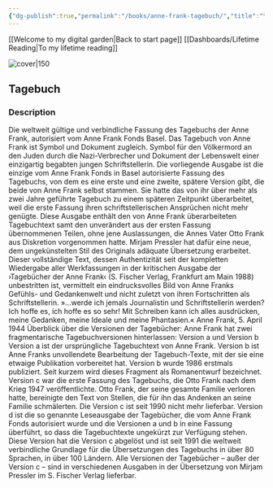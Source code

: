 ```yaml
---
{"dg-publish":true,"permalink":"/books/anne-frank-tagebuch/","title":"\"Tagebuch\"","tags":["non-fiction","classic","autobiography"]}
---
```


[[Welcome to my digital garden\|Back to start page]]
[[Dashboards/Lifetime Reading\|To my lifetime reading]]

![cover|150](http://books.google.com/books/content?id=yM5qAgAAQBAJ&printsec=frontcover&img=1&zoom=1&edge=curl&source=gbs_api)

## Tagebuch

### Description

Die weltweit gültige und verbindliche Fassung des Tagebuchs der Anne Frank, autorisiert vom Anne Frank Fonds Basel. Das Tagebuch von Anne Frank ist Symbol und Dokument zugleich. Symbol für den Völkermord an den Juden durch die Nazi-Verbrecher und Dokument der Lebenswelt einer einzigartig begabten jungen Schriftstellerin. Die vorliegende Ausgabe ist die einzige vom Anne Frank Fonds in Basel autorisierte Fassung des Tagebuchs, von dem es eine erste und eine zweite, spätere Version gibt, die beide von Anne Frank selbst stammen. Sie hatte das von ihr über mehr als zwei Jahre geführte Tagebuch zu einem späteren Zeitpunkt überarbeitet, weil die erste Fassung ihren schriftstellerischen Ansprüchen nicht mehr genügte. Diese Ausgabe enthält den von Anne Frank überarbeiteten Tagebuchtext samt den unverändert aus der ersten Fassung übernommenen Teilen, ohne jene Auslassungen, die Annes Vater Otto Frank aus Diskretion vorgenommen hatte. Mirjam Pressler hat dafür eine neue, dem ungekünstelten Stil des Originals adäquate Übersetzung erarbeitet. Dieser vollständige Text, dessen Authentizität seit der kompletten Wiedergabe aller Werkfassungen in der kritischen Ausgabe der ›Tagebücher der Anne Frank‹ (S. Fischer Verlag, Frankfurt am Main 1988) unbestritten ist, vermittelt ein eindrucksvolles Bild von Anne Franks Gefühls- und Gedankenwelt und nicht zuletzt von ihren Fortschritten als Schriftstellerin. »...werde ich jemals Journalistin und Schriftstellerin werden? Ich hoffe es, ich hoffe es so sehr! Mit Schreiben kann ich alles ausdrücken, meine Gedanken, meine Ideale und meine Phantasien.« Anne Frank, 5. April 1944 Überblick über die Versionen der Tagebücher: Anne Frank hat zwei fragmentarische Tagebuchversionen hinterlassen: Version a und Version b Version a ist der ursprüngliche Tagebuchtext von Anne Frank. Version b ist Anne Franks unvollendete Bearbeitung der Tagebuch-Texte, mit der sie eine etwaige Publikation vorbereitet hat. Version b wurde 1986 erstmals publiziert. Seit kurzem wird dieses Fragment als Romanentwurf bezeichnet. Version c war die erste Fassung des Tagebuchs, die Otto Frank nach dem Krieg 1947 veröffentlichte. Otto Frank, der seine gesamte Familie verloren hatte, bereinigte den Text von Stellen, die für ihn das Andenken an seine Familie schmälerten. Die Version c ist seit 1990 nicht mehr lieferbar. Version d ist die so genannte Leseausgabe der Tagebücher, die vom Anne Frank Fonds autorisiert wurde und die Versionen a und b in eine Fassung überführt, so dass die Tagebuchtexte ungekürzt zur Verfügung stehen. Diese Version hat die Version c abgelöst und ist seit 1991 die weltweit verbindliche Grundlage für die Übersetzungen des Tagebuchs in über 80 Sprachen, in über 100 Ländern. Alle Versionen der Tagebücher – außer der Version c – sind in verschiedenen Ausgaben in der Übersetzung von Mirjam Pressler im S. Fischer Verlag lieferbar.
```